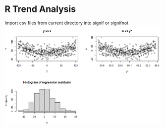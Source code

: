 # R Trend Analysis
Import csv files from current directory into signif or signifnot
![Sample](sample.PNG "Sample")
